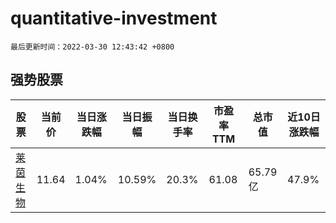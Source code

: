 # quantitative-investment

`最后更新时间：2022-03-30 12:43:42 +0800`

## 强势股票

|股票|当前价|当日涨跌幅|当日振幅|当日换手率|市盈率TTM|总市值|近10日涨跌幅|
|----|----|----|----|----|----|----|----|
|[莱茵生物](https://xueqiu.com/S/SZ002166)|11.64|1.04%|10.59%|20.3%|61.08|65.79亿|47.9%|
